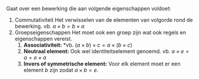Gaat over een bewerking die aan volgende eigenschappen voldoet: 

1. Commutativiteit
    Het verwisselen van de elementen van volgorde rond de bewerking.
    *vb. $a \times b = b \times a$*
2. Groepseigenschappen
    Het moet ook een groep zijn wat ook regels en eigenschappen vereist.
    1. **Associativiteit:**
        *vb. $(a \times b) \times c = a \times (b \times c)$
    2. **Neutraal element:**
        Ook wel identiteitselement genoemd. 
        *vb. $a \times e = a = e \times a$*
    1. **Invers of symmetrische element:**
        Voor elk element moet er een element $b$ zijn zodat $a \times b = e$.